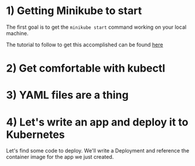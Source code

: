 # 1) Getting Minikube to start

The first goal is to get the `minikube start` command working on your local machine.

The tutorial to follow to get this accomplished can be found [here](/tutorials/getting-up-and-running/minikube/README.md)

# 2) Get comfortable with kubectl

# 3) YAML files are a thing

# 4) Let's write an app and deploy it to Kubernetes

Let's find some code to deploy. We'll write a Deployment and reference the container image for the app we just created.

